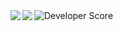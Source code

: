 <a herf="https://github-stats-eta-two.vercel.app/">
  <img src="https://github-stats-eta-two.vercel.app/api/stats/shimgo2008" alt="Developer Score">
</a>
<a href="https://github.com/anuraghazra/github-readme-stats">
  <img align="left" src="https://github-readme-stats.vercel.app/api?username=Shimgo2008&count_private=true&show_icons=true&date=1754615170" />
</a>
<a href="https://github.com/anuraghazra/github-readme-stats">
  <img align="left" src="https://github-readme-stats.vercel.app/api/top-langs/?username=Shimgo2008&count_private=true&date=1754615170" />
</a>
